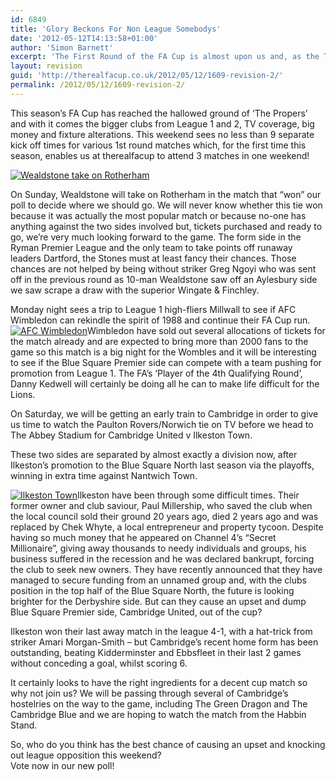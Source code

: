 ```yaml
---
id: 6849
title: 'Glory Beckons For Non League Somebodys'
date: '2012-05-12T14:13:58+01:00'
author: 'Simon Barnett'
excerpt: 'The First Round of the FA Cup is almost upon us and, as the TV money floods in, kick-off times are altered to such an extent that we will be attending no less than 3 (three!) matches this weekend! '
layout: revision
guid: 'http://therealfacup.co.uk/2012/05/12/1609-revision-2/'
permalink: /2012/05/12/1609-revision-2/
---
```


This season’s FA Cup has reached the hallowed ground of ‘The Propers’ and with it comes the bigger clubs from League 1 and 2, TV coverage, big money and fixture alterations. This weekend sees no less than 9 separate kick off times for various 1st round matches which, for the first time this season, enables us at therealfacup to attend 3 matches in one weekend!

[![Wealdstone take on Rotherham](http://delta.xssl.net/~sbarnett/therealfacup/wp-content/uploads/2009/11/facupspecial-300x211.jpg "Wealdstone v Rotherham")](http://therealfacup.co.uk/wp-content/uploads/2009/11/facupspecial.jpg)

On Sunday, Wealdstone will take on Rotherham in the match that “won” our poll to decide where we should go. We will never know whether this tie won because it was actually the most popular match or because no-one has anything against the two sides involved but, tickets purchased and ready to go, we’re very much looking forward to the game. The form side in the Ryman Premier League and the only team to take points off runaway leaders Dartford, the Stones must at least fancy their chances. Those chances are not helped by being without striker Greg Ngoyi who was sent off in the previous round as 10-man Wealdstone saw off an Aylesbury side we saw scrape a draw with the superior Wingate &amp; Finchley.

Monday night sees a trip to League 1 high-fliers Millwall to see if AFC Wimbledon can rekindle the spirit of 1988 and continue their FA Cup run. [![AFC Wimbledon](http://delta.xssl.net/~sbarnett/therealfacup/wp-content/uploads/2009/11/afc.jpg "AFC Wimbledon")](http://delta.xssl.net/~sbarnett/therealfacup/wp-content/uploads/2009/11/afc.jpg)Wimbledon have sold out several allocations of tickets for the match already and are expected to bring more than 2000 fans to the game so this match is a big night for the Wombles and it will be interesting to see if the Blue Square Premier side can compete with a team pushing for promotion from League 1. The FA’s ‘Player of the 4th Qualifying Round’, Danny Kedwell will certainly be doing all he can to make life difficult for the Lions.

On Saturday, we will be getting an early train to Cambridge in order to give us time to watch the Paulton Rovers/Norwich tie on TV before we head to The Abbey Stadium for Cambridge United v Ilkeston Town.

These two sides are separated by almost exactly a division now, after Ilkeston’s promotion to the Blue Square North last season via the playoffs, winning in extra time against Nantwich Town.

[![Ilkeston Town](http://delta.xssl.net/~sbarnett/therealfacup/wp-content/uploads/2009/11/Ilkeston.jpg "Ilkeston Town")](http://delta.xssl.net/~sbarnett/therealfacup/wp-content/uploads/2009/11/Ilkeston.jpg)Ilkeston have been through some difficult times. Their former owner and club saviour, Paul Millership, who saved the club when the local council sold their ground 20 years ago, died 2 years ago and was replaced by Chek Whyte, a local entrepreneur and property tycoon. Despite having so much money that he appeared on Channel 4’s “Secret Millionaire”, giving away thousands to needy individuals and groups, his business suffered in the recession and he was declared bankrupt, forcing the club to seek new owners. They have recently announced that they have managed to secure funding from an unnamed group and, with the clubs position in the top half of the Blue Square North, the future is looking brighter for the Derbyshire side. But can they cause an upset and dump Blue Square Premier side, Cambridge United, out of the cup?

Ilkeston won their last away match in the league 4-1, with a hat-trick from striker Amari Morgan-Smith – but Cambridge’s recent home form has been outstanding, beating Kidderminster and Ebbsfleet in their last 2 games without conceding a goal, whilst scoring 6.

It certainly looks to have the right ingredients for a decent cup match so why not join us? We will be passing through several of Cambridge’s hostelries on the way to the game, including The Green Dragon and The Cambridge Blue and we are hoping to watch the match from the Habbin Stand.

So, who do you think has the best chance of causing an upset and knocking out league opposition this weekend?  
Vote now in our new poll!